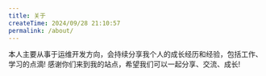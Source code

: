 ```yaml
---
title: 关于
createTime: 2024/09/28 21:10:57
permalink: /about/
---
```

本人主要从事于运维开发方向，会持续分享我个人的成长经历和经验，包括工作、学习的点滴!
感谢你们来到我的站点，希望我们可以一起分享、交流、成长!